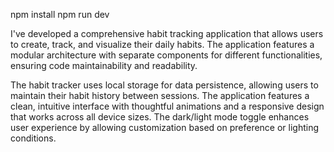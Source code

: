 npm install
npm run dev

I've developed a comprehensive habit tracking application that allows users to create, track, and visualize their daily habits. The application features a modular architecture with separate components for different functionalities, ensuring code maintainability and readability.

The habit tracker uses local storage for data persistence, allowing users to maintain their habit history between sessions. The application features a clean, intuitive interface with thoughtful animations and a responsive design that works across all device sizes. The dark/light mode toggle enhances user experience by allowing customization based on preference or lighting conditions.

